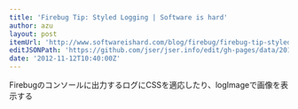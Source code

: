 ```yaml
---
title: 'Firebug Tip: Styled Logging | Software is hard'
author: azu
layout: post
itemUrl: 'http://www.softwareishard.com/blog/firebug/firebug-tip-styled-logging/'
editJSONPath: 'https://github.com/jser/jser.info/edit/gh-pages/data/2012/11/index.json'
date: '2012-11-12T10:40:00Z'
---
```

Firebugのコンソールに出力するログにCSSを適応したり、logImageで画像を表示する
